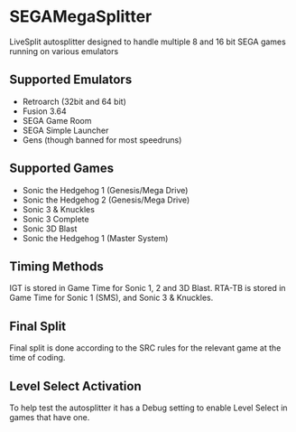 # SEGAMegaSplitter
LiveSplit autosplitter designed to handle multiple 8 and 16 bit SEGA games running on various emulators

## Supported Emulators

* Retroarch (32bit and 64 bit)
* Fusion 3.64
* SEGA Game Room
* SEGA Simple Launcher
* Gens (though banned for most speedruns)

## Supported Games

* Sonic the Hedgehog 1 (Genesis/Mega Drive)
* Sonic the Hedgehog 2 (Genesis/Mega Drive)
* Sonic 3 & Knuckles
* Sonic 3 Complete
* Sonic 3D Blast
* Sonic the Hedgehog 1 (Master System)

## Timing Methods
IGT is stored in Game Time for Sonic 1, 2 and 3D Blast.
RTA-TB is stored in Game Time for Sonic 1 (SMS), and Sonic 3 & Knuckles.

## Final Split
Final split is done according to the SRC rules for the relevant game at the time of coding. 

## Level Select Activation
To help test the autosplitter it has a Debug setting to enable Level Select in games that have one.

